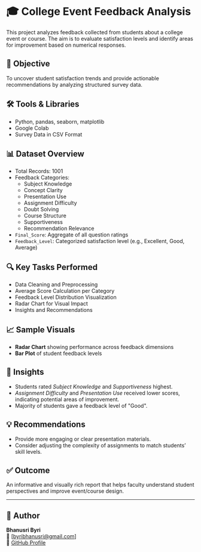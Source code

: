 # 🎓 College Event Feedback Analysis

This project analyzes feedback collected from students about a college event or course. The aim is to evaluate satisfaction levels and identify areas for improvement based on numerical responses.

## 📌 Objective
To uncover student satisfaction trends and provide actionable recommendations by analyzing structured survey data.

## 🛠️ Tools & Libraries
- Python, pandas, seaborn, matplotlib
- Google Colab
- Survey Data in CSV Format

## 📊 Dataset Overview
- Total Records: 1001
- Feedback Categories:
  - Subject Knowledge
  - Concept Clarity
  - Presentation Use
  - Assignment Difficulty
  - Doubt Solving
  - Course Structure
  - Supportiveness
  - Recommendation Relevance
- `Final_Score`: Aggregate of all question ratings
- `Feedback_Level`: Categorized satisfaction level (e.g., Excellent, Good, Average)

## 🔍 Key Tasks Performed
- Data Cleaning and Preprocessing
- Average Score Calculation per Category
- Feedback Level Distribution Visualization
- Radar Chart for Visual Impact
- Insights and Recommendations

## 📈 Sample Visuals
- **Radar Chart** showing performance across feedback dimensions
- **Bar Plot** of student feedback levels

## 🧠 Insights
- Students rated *Subject Knowledge* and *Supportiveness* highest.
- *Assignment Difficulty* and *Presentation Use* received lower scores, indicating potential areas of improvement.
- Majority of students gave a feedback level of "Good".

## 💡 Recommendations
- Provide more engaging or clear presentation materials.
- Consider adjusting the complexity of assignments to match students’ skill levels.

## ✅ Outcome
An informative and visually rich report that helps faculty understand student perspectives and improve event/course design.

---

## 📎 Author
**Bhanusri Byri**  
📧 [byribhanusri@gmail.com]  
🔗 [GitHub Profile](https://github.com/yourusername)  
